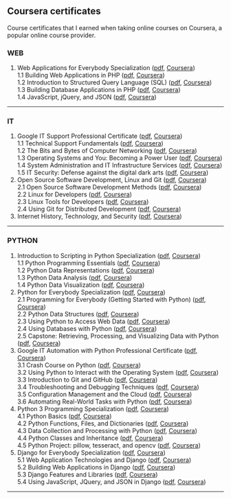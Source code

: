 ## Coursera certificates

Course certificates that I earned when taking online courses on Coursera, a popular online course provider.

### WEB
1. Web Applications for Everybody Specialization ([pdf](certificates/WEB-1-Web-Applications-for-Everybody.pdf "pdf"), [Coursera](http://coursera.org/verify/specialization/YPPTV68TTAGH "Coursera"))  
1.1 Building Web Applications in PHP ([pdf](certificates/WEB-1.1-Building-Web-Applications-in-PHP.pdf "pdf"), [Coursera](https://www.coursera.org/verify/UXUC93727HZ3 "Coursera"))  
1.2 Introduction to Structured Query Language (SQL) ([pdf](certificates/WEB-1.2-Introduction-to-Structured-Query-Language-SQL.pdf "pdf"), [Coursera](http://coursera.org/verify/DEJK27FCGDLW "Coursera"))  
1.3 Building Database Applications in PHP ([pdf](certificates/WEB-1.3-Building-Database-Applications-in-PHP.pdf "pdf"), [Coursera](http://coursera.org/verify/NJX5SE8324EE "Coursera"))  
1.4 JavaScript, jQuery, and JSON ([pdf](certificates/WEB-1.4-JavaScript-jQuery-and-JSON.pdf "pdf"), [Coursera](http://coursera.org/verify/SMQAZNF64NA2 "Coursera"))  

------------

### IT
1. Google IT Support Professional Certificate ([pdf](certificates/IT-1-Google-IT-Support-Professional-Certificate.pdf "pdf"), [Coursera](http://coursera.org/verify/professional-cert/2UMY4DRTHHMR "Coursera"))  
1.1 Technical Support Fundamentals ([pdf](certificates/IT-1.1-Technical-Support-Fundamentals.pdf "pdf"), [Coursera](http://coursera.org/verify/LRPLWFW2NNLJ "Coursera"))  
1.2 The Bits and Bytes of Computer Networking ([pdf](certificates/IT-1.2-The-Bits-and-Bytes-of-Computer-Networking.pdf "pdf"), [Coursera](http://coursera.org/verify/HR9BL5T48GFP "Coursera"))  
1.3 Operating Systems and You: Becoming a Power User ([pdf](certificates/IT-1.3-Operating-Systems-and-You-Becoming-a-Power-User.pdf "pdf"), [Coursera](http://coursera.org/verify/PYRZNK57ZXXV "Coursera"))  
1.4 System Administration and IT Infrastructure Services ([pdf](certificates/IT-1.4-System-Administration-and-IT-Infrastructure-Services.pdf "pdf"), [Coursera](http://coursera.org/verify/4U4P6V5JG27V "Coursera"))  
1.5 IT Security: Defense against the digital dark arts ([pdf](certificates/IT-1.5-IT-Security-Defense-against-the-digital-dark-arts.pdf "pdf"), [Coursera](http://coursera.org/verify/6678BQAGECXB "Coursera"))  
2. Open Source Software Development, Linux and Git ([pdf](certificates/IT-2-Open-Source-Software-Development-Linux-and-Git.pdf "pdf"), [Coursera](http://coursera.org/verify/specialization/6M8ETLYMVMG6 "Coursera"))  
2.1 Open Source Software Development Methods ([pdf](certificates/IT-2.1-Open-Source-Software-Development-Methods.pdf "pdf"), [Coursera](http://coursera.org/verify/NY4WUPULCZWS "Coursera"))  
2.2 Linux for Developers ([pdf](certificates/IT-2.2-Linux-for-Developers.pdf "pdf"), [Coursera](http://coursera.org/verify/CPC572XMLG54 "Coursera"))  
2.3 Linux Tools for Developers ([pdf](certificates/IT-2.3-Linux-Tools-for-Developers.pdf "pdf"), [Coursera](http://coursera.org/verify/KGLV3S5ZP8Z4 "Coursera"))  
2.4 Using Git for Distributed Development ([pdf](certificates/IT-2.4-Using-Git-for-Distributed-Development.pdf "pdf"), [Coursera](http://coursera.org/verify/YFAJ83ERZFZV "Coursera"))  
3. Internet History, Technology, and Security ([pdf](certificates/IT-3-Internet-History-Technology-and-Security.pdf
 "pdf"), [Coursera](http://coursera.org/verify/Z2KKVAZFYJPR "Coursera"))  

------------

### PYTHON
1. Introduction to Scripting in Python Specialization ([pdf](certificates/PYTHON-1-Introduction-to-Scripting-in-Python-Specialization.pdf "pdf"), [Coursera](http://coursera.org/verify/specialization/9M8MM9AW8MXF "Coursera"))  
1.1 Python Programming Essentials ([pdf](certificates/PYTHON-1.1-Python-Programming-Essentials.pdf "pdf"), [Coursera](http://coursera.org/verify/ULR6Y7Y8YA9Y "Coursera"))  
1.2 Python Data Representations ([pdf](certificates/PYTHON-1.2-Python-Data-Representations.pdf "pdf"), [Coursera](http://coursera.org/verify/UURSNP4AXNRS "Coursera"))  
1.3 Python Data Analysis ([pdf](certificates/PYTHON-1.3-Python-Data-Analysis.pdf "pdf"), [Coursera](http://coursera.org/verify/EAEYDG29LXDR "Coursera"))  
1.4 Python Data Visualization ([pdf](certificates/PYTHON-1.4-Python-Data-Visualization.pdf "pdf"), [Coursera](http://coursera.org/verify/URSJ3H6GAAGM "Coursera"))  
2. Python for Everybody Specialization ([pdf](certificates/PYTHON-2-Python-for-Everybody-Specialization.pdf "pdf"), [Coursera](http://coursera.org/verify/specialization/VYXTRMQ6UC3C "Coursera"))  
2.1 Programming for Everybody (Getting Started with Python) ([pdf](certificates/PYTHON-2.1-Programming-for-Everybody-Getting-Started-with-Python.pdf "pdf"), [Coursera](http://coursera.org/verify/57NC469NNC5W "Coursera"))  
2.2 Python Data Structures ([pdf](certificates/PYTHON-2.2-Python-Data-Structures.pdf "pdf"), [Coursera](http://coursera.org/verify/DDDXFAWGDBPY "Coursera"))  
2.3 Using Python to Access Web Data ([pdf](certificates/PYTHON-2.3-Using-Python-to-Access-Web-Data.pdf "pdf"), [Coursera](http://coursera.org/verify/JBT6UNCQD8YT "Coursera"))  
2.4 Using Databases with Python ([pdf](certificates/PYTHON-2.4-Using-Databases-with-Python.pdf "pdf"), [Coursera](http://coursera.org/verify/AGMHEBG492PZ "Coursera"))  
2.5 Capstone: Retrieving, Processing, and Visualizing Data with Python ([pdf](certificates/PYTHON-2.5-Capstone-Retrieving-Processing-and-Visualizing-Data-with-Python.pdf "pdf"), [Coursera](http://coursera.org/verify/FF8L4TXUA6ZF "Coursera"))  
3. Google IT Automation with Python Professional Certificate ([pdf](certificates/PYTHON-3-Google-IT-Automation-with-Python-Professional-Certificate.pdf "pdf"), [Coursera](http://coursera.org/verify/professional-cert/DAPZ7QTS9RE3 "Coursera"))  
3.1 Crash Course on Python ([pdf](certificates/PYTHON-3.1-Crash-Course-on-Python.pdf "pdf"), [Coursera](http://coursera.org/verify/UYJKB8X39BWQ "Coursera"))  
3.2 Using Python to Interact with the Operating System ([pdf](certificates/PYTHON-3.2-Using-Python-to-Interact-with-the-Operating-System.pdf "pdf"), [Coursera](http://coursera.org/verify/25BGZAW8MJXU "Coursera"))  
3.3 Introduction to Git and GitHub ([pdf](certificates/PYTHON-3.3-Introduction-to-Git-and-GitHub.pdf "pdf"), [Coursera](http://coursera.org/verify/LFDSX2KT8SQN "Coursera"))  
3.4 Troubleshooting and Debugging Techniques ([pdf](certificates/PYTHON-3.4-Troubleshooting-and-Debugging-Techniques.pdf "pdf"), [Coursera](http://coursera.org/verify/9GPGX2QM7ZGR "Coursera"))  
3.5 Configuration Management and the Cloud ([pdf](certificates/PYTHON-3.5-Configuration-Management-and-the-Cloud.pdf "pdf"), [Coursera](http://coursera.org/verify/2HYEWSU2Y5TW "Coursera"))  
3.6 Automating Real-World Tasks with Python ([pdf](certificates/PYTHON-3.6-Automating-Real-World-Tasks-with-Python.pdf "pdf"), [Coursera](http://coursera.org/verify/72RFVBRH748Y "Coursera"))  
4. Python 3 Programming Specialization ([pdf](certificates/PYTHON-4-Python-3-Programming-Specialization.pdf "pdf"), [Coursera](http://coursera.org/verify/specialization/524DXYBL5GNA "Coursera"))  
4.1 Python Basics ([pdf](certificates/PYTHON-4.1-Python-Basics.pdf "pdf"), [Coursera](http://coursera.org/verify/ACRGPR6TM5K4 "Coursera"))  
4.2 Python Functions, Files, and Dictionaries ([pdf](certificates/PYTHON-4.2-Python-Functions-Files-and-Dictionaries.pdf "pdf"), [Coursera](http://coursera.org/verify/SXLUBWFWAX63 "Coursera"))  
4.3 Data Collection and Processing with Python ([pdf](certificates/PYTHON-4.3-Data-Collection-and-Processing-with-Python.pdf "pdf"), [Coursera](http://coursera.org/verify/FFSYFEWPELXV "Coursera"))  
4.4 Python Classes and Inheritance ([pdf](certificates/PYTHON-4.4-Python-Classes-and-Inheritance.pdf "pdf"), [Coursera](http://coursera.org/verify/V5T2BK6NMQ6S "Coursera"))  
4.5 Python Project: pillow, tesseract, and opencv ([pdf](certificates/PYTHON-4.5-Python-Project-pillow-tesseract-and-opencv.pdf "pdf"), [Coursera](http://coursera.org/verify/34GXPKVKEN7N "Coursera"))  
5. Django for Everybody Specialization ([pdf](certificates/PYTHON-5-Django-for-Everybody-Specialization.pdf "pdf"), [Coursera](http://coursera.org/verify/specialization/8JC3XAAV9235 "Coursera"))  
5.1 Web Application Technologies and Django ([pdf](certificates/PYTHON-5.1-Web-Application-Technologies-and-Django.pdf "pdf"), [Coursera](http://coursera.org/verify/K6KAXFQCQYB6 "Coursera"))  
5.2 Building Web Applications in Django ([pdf](certificates/PYTHON-5.2-Building-Web-Applications-in-Django.pdf "pdf"), [Coursera](http://coursera.org/verify/NDHMR22B3CB4 "Coursera"))  
5.3 Django Features and Libraries ([pdf](certificates/PYTHON-5.3-Django-Features-and-Libraries.pdf "pdf"), [Coursera](http://coursera.org/verify/MTZMSXREUEGX "Coursera"))  
5.4 Using JavaScript, JQuery, and JSON in Django ([pdf](certificates/PYTHON-5.4-Using-JavaScript-JQuery-and-JSON-in-Django.pdf "pdf"), [Coursera](http://coursera.org/verify/CMH4494U7GMJ "Coursera"))  

------------
